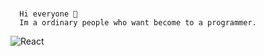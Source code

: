### 
```
  Hi everyone 👋
  Im a ordinary people who want become to a programmer.
```

<img src="https://img.shields.io/badge/React-gray?style=flat&logo=react&logoColor=White&logoWidth=32" alt="React" />

